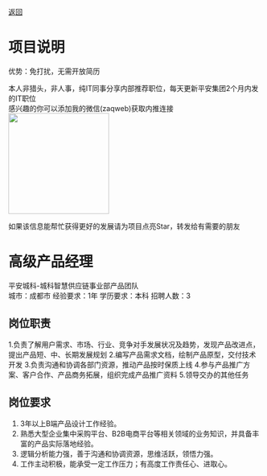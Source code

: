 [返回](../../)

# 项目说明

优势：免打扰，无需开放简历

本人非猎头，非人事，纯IT同事分享内部推荐职位，每天更新平安集团2个月内发的IT职位  
感兴趣的你可以添加我的微信(zaqweb)获取内推连接  
<img src="https://github.com/zaqweb/PA-IT-JOBS/blob/master/WechatICode.jpeg"  height="200" width="200">

如果该信息能帮忙获得更好的发展请为项目点亮Star，转发给有需要的朋友

# 高级产品经理
平安城科-城科智慧供应链事业部产品团队  
城市：成都市 经验要求：1年 学历要求：本科  招聘人数：3

## 岗位职责
1.负责了解用户需求、市场、行业、竞争对手发展状况及趋势，发现产品改进点，提出产品短、中、长期发展规划
2.编写产品需求文档，绘制产品原型，交付技术开发
3.负责沟通和协调各部门资源，推动产品按时保质上线
4.参与产品推广方案、客户合作、产品商务拓展，组织完成产品推广资料
5.领导交办的其他任务

## 岗位要求
1. 3年以上B端产品设计工作经验。
2. 熟悉大型企业集中采购平台、B2B电商平台等相关领域的业务知识，并具备丰富的产品实际落地经验。
3. 逻辑分析能力强，善于沟通和协调资源，思维活跃，领悟力强。
4. 工作主动积极，能承受一定工作压力；有高度工作责任心、进取心。




